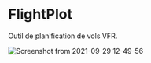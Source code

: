 # FlightPlot
Outil de planification de vols VFR.

![Screenshot from 2021-09-29 12-49-56](https://user-images.githubusercontent.com/5550241/135254645-2f1d7982-e22e-4421-add7-0f0e82ebb669.png)


